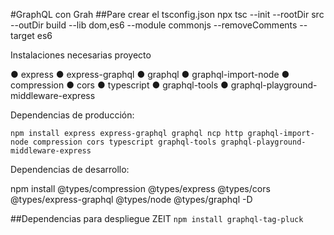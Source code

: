 
#GraphQL con Grah
##Pare crear el tsconfig.json
npx tsc --init --rootDir src --outDir build --lib dom,es6 --module commonjs --removeComments --target es6

Instalaciones necesarias proyecto

● express
● express-graphql
● graphql
● graphql-import-node
● compression
● cors
● typescript
● graphql-tools
● graphql-playground-middleware-express  

Dependencias de producción:  

`npm install express express-graphql graphql ncp http graphql-import-node compression cors
typescript graphql-tools graphql-playground-middleware-express`  

Dependencias de desarrollo:  

npm install @types/compression @types/express @types/cors @types/express-graphql @types/node @types/graphql -D

##Dependencias para despliegue ZEIT
`npm install graphql-tag-pluck`

